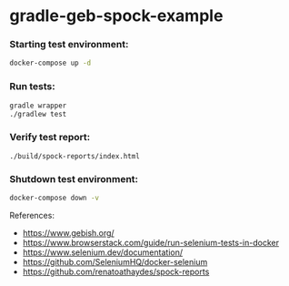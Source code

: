 # gradle-geb-spock-example

### Starting test environment:
```bash
docker-compose up -d
```

### Run tests:
```bash
gradle wrapper
./gradlew test
```

### Verify test report:
```
./build/spock-reports/index.html
```

### Shutdown test environment:
```bash
docker-compose down -v
```

References:
* https://www.gebish.org/
* https://www.browserstack.com/guide/run-selenium-tests-in-docker
* https://www.selenium.dev/documentation/
* https://github.com/SeleniumHQ/docker-selenium
* https://github.com/renatoathaydes/spock-reports